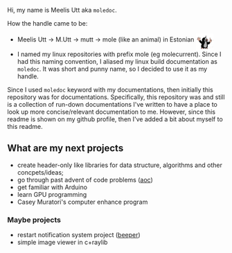 Hi, my name is Meelis Utt aka `moledoc`.

How the handle came to be:

* Meelis Utt -> M.Utt -> mutt -> mole (like an animal) in Estonian <img align="middle" alt="mole" width="40px" src="https://github.com/moledoc/moledoc/blob/main/images/krtek12.jpg" />
* I named my linux repositories with prefix mole (eg molecurrent). Since I had this naming convention, I aliased my linux build documentation as `moledoc`. It was short and punny name, so I decided to use it as my handle.

Since I used `moledoc` keyword with my documentations, then initially this repository was for documentations.
Specifically, this repository was and still is a collection of run-down documentations I've written to have a place to look up more concise/relevant documentation to me.
However, since this readme is shown on my github profile, then I've added a bit about myself to this readme.

## What are my next projects

* create header-only like libraries for data structure, algorithms and other concpets/ideas;
* go through past advent of code problems ([aoc](https://github.com/moledoc/aoc.git))
* get familiar with Arduino
* learn GPU programming
* Casey Muratori's computer enhance program

### Maybe projects
* restart notification system project ([beeper](https://github.com/moledoc/beeper.git))
* simple image viewer in c+raylib
